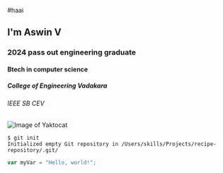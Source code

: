 #haai
## I'm Aswin V
### 2024 pass out engineering graduate
#### Btech in computer science
##### College of Engineering Vadakara
###### IEEE SB CEV

![Image of Yaktocat](https://octodex.github.com/images/yaktocat.png)


```
$ git init
Initialized empty Git repository in /Users/skills/Projects/recipe-repository/.git/
```

``` javascript
var myVar = "Hello, world!";
```
